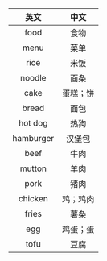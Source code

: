 |英文|中文|
|:---:|:---:|
| food | 食物 |
| menu | 菜单 |
| rice | 米饭 |
| noodle | 面条 |
| cake | 蛋糕；饼 |
| bread | 面包 |
| hot dog | 热狗 |
| hamburger | 汉堡包 |
| beef | 牛肉 |
| mutton | 羊肉 |
| pork | 猪肉 |
| chicken | 鸡；鸡肉 |
| fries | 薯条 |
| egg | 鸡蛋；蛋 |
| tofu | 豆腐 |